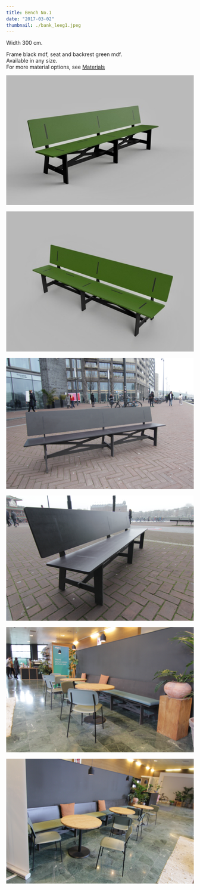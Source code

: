 ```yaml
---
title: Bench No.1
date: "2017-03-02"
thumbnail: ./bank_leeg1.jpeg
---
```


Width 300 cm.

Frame black mdf, seat and backrest green mdf.  
Available in any size.  
For more material options, see [Materials](/en/materials)

![](bank1_linksvoor.jpeg)

![](bank1_rechtsvoor.jpeg)

![](PBank1.jpeg)

![](PBank2.jpeg)

![](TafelsenBankInterieur5.jpeg)

![](TafelsEnBank2.jpeg)
